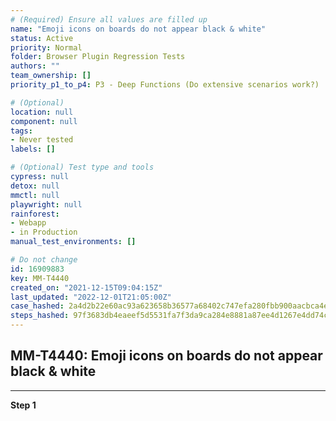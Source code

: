 ```yaml
---
# (Required) Ensure all values are filled up
name: "Emoji icons on boards do not appear black & white"
status: Active
priority: Normal
folder: Browser Plugin Regression Tests
authors: ""
team_ownership: []
priority_p1_to_p4: P3 - Deep Functions (Do extensive scenarios work?)

# (Optional)
location: null
component: null
tags: 
- Never tested
labels: []

# (Optional) Test type and tools
cypress: null
detox: null
mmctl: null
playwright: null
rainforest: 
- Webapp
- in Production
manual_test_environments: []

# Do not change
id: 16909883
key: MM-T4440
created_on: "2021-12-15T09:04:15Z"
last_updated: "2022-12-01T21:05:00Z"
case_hashed: 2a4d2b22e60ac93a623658b36577a68402c747efa280fbb900aacbca4e8b868271dee5c95c1112fcc11f0b843c38556c
steps_hashed: 97f3683db4eaeef5d5531fa7f3da9ca284e8881a87ee4d1267e4dd74c6ed9f072f466751c3066801a655928ba03982d3
---
```


<!-- (Auto-generated) Based on frontmatter's "key" and "name" -->

## MM-T4440: Emoji icons on boards do not appear black & white

---

**Step 1**
